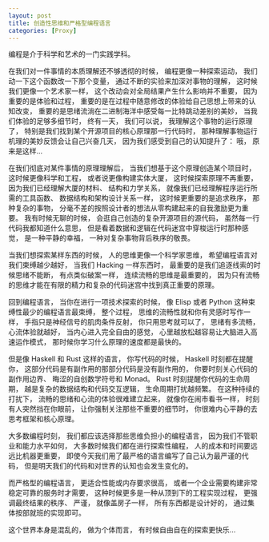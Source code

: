 ```yaml
---
layout: post
title: 创造性思维和严格型编程语言
categories: [Proxy]
---
```


编程是介于科学和艺术的一门实践学科。

在我们对一件事情的本质理解还不够透彻的时候， 编程更像一种探索运动， 我们动一下这个函数改一下那个变量， 通过不断的实验来加深对事物的理解， 这时候我们更像一个艺术家一样， 这个改动会对全局结果产生什么影响并不重要， 因为重要的是体验和过程， 重要的是在过程中随意修改的体验给自己思想上带来的认知改变， 重要的是思绪流淌在二进制海洋中感受每一比特跳动差别的美妙， 当我们体验的足够多细节时， 终有一天， 我们可以说， 我理解这个事物的运行原理了， 特别是我们找到某个开源项目的核心原理那一行代码时， 那种理解事物运行机理的美妙反馈会让自己兴奋几天， 因为我们感受到自己的认知提升了： 哦， 原来是这样...

在我们彻底对某件事情的原理理解后， 当我们想基于这个原理创造某个项目时， 这时候更像科学和工程， 或者说更像构建实体大厦， 这时候探索原理不再重要， 因为我们已经理解大厦的材料、 结构和力学关系， 就像我们已经理解程序运行所需的工具函数、 数据结构和架构设计关系一样， 这时候更重要的是追求秩序， 那种复杂的事物， 分毫不差的按照设计者的想法从零构建起来的自我激励更为重要。 我有时候无聊的时候， 会逛自己创造的复杂开源项目的源代码， 虽然每一行代码我都知道什么意思， 但是看着数据和逻辑在代码迷宫中穿梭运行时那种感觉， 是一种平静的幸福， 一种对复杂事物背后秩序的敬畏。

当我们想探索某样东西的时候， 人的思维更像一个科学家思维， 希望编程语言对我们束缚越少越好， 当我们 Hacking 一样东西时， 最重要的是我们追逐线索的时候思绪不能断， 有点类似破案一样， 连续流畅的思维是最重要的， 因为只有流畅的思维才能在有限的精力和复杂的代码迷宫中找到真正重要的原理。

回到编程语言， 当你在进行一项技术探索的时候， 像 Elisp 或者 Python 这种束缚性最少的编程语言最束缚， 整个过程， 思维的流畅性就和你有灵感时写作一样， 手指只是神经信号的肌肉条件反射， 你只用思考就可以了， 思绪有多流畅， 心流体验就越好， 当内心进入完全自由的感觉， 心里越放松越容易让大脑进入高速运作模式， 那时候你学习什么原理的速度都是最快的。

但是像 Haskell 和 Rust 这样的语言， 你写代码的时候， Haskell 时刻都在提醒你， 这部分代码是有副作用的那部分代码是没有副作用的， 你要时刻关心代码的副作用边界、 晦涩的自创数学符号和 Monad。 Rust 时刻提醒你代码的生命周期， 越是复杂的数据结构和代码交互逻辑， 生命周期打扰越频繁。 在这种持续的打扰下， 流畅的思绪和心流的体验很难建立起来， 就像你在闹市看书一样， 时刻有人突然挡在你眼前， 让你强制关注那些不重要的细节时， 你很难内心平静的去思考框架和核心原理。

大多数编程时刻， 我们都应该选择那些思维负担小的编程语言， 因为我们不管职业和能力水平如何， 大多数时候我们都在进行探索性编程， 人的成本和时间要远远比机器更重要， 即使今天我们用了最严格的语言编写了自己认为最严谨的代码， 但是明天我们的代码和对世界的认知也会发生变化的。 

而严格型的编程语言， 更适合性能或内存要求很高， 或者一个企业需要构建非常稳定可靠的服务时才需要， 这种时候更多是一种从顶到下的工程实现过程， 更强调最终结果的秩序、 严谨， 就像盖房子一样， 所有东西都是设计好的， 通过集体按部就班的实现即可。

这个世界本身是混乱的， 做为个体而言， 有时候自由自在的探索更快乐...
